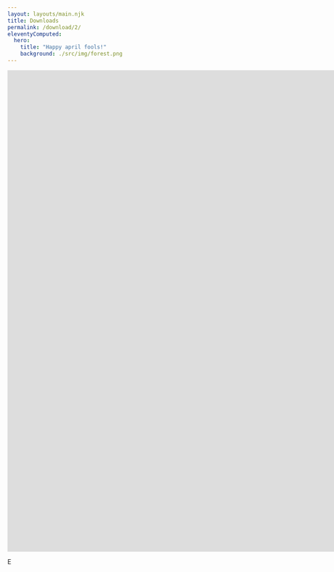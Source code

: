 ```yaml
---
layout: layouts/main.njk
title: Downloads
permalink: /download/2/
eleventyComputed:
  hero:
    title: "Happy april fools!"
    background: ./src/img/forest.png
---
```

<iframe width="2560" height="1080" src="https://www.youtube.com/embed/dQw4w9WgXcQ?autoplay=1" title="YouTube video player" frameborder="0" allow="accelerometer; autoplay; clipboard-write; encrypted-media; gyroscope; picture-in-picture" allowfullscreen></iframe>

E
